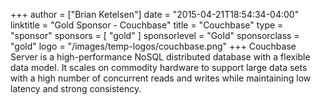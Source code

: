 +++
author = ["Brian Ketelsen"]
date = "2015-04-21T18:54:34-04:00"
linktitle = "Gold Sponsor - Couchbase"
title = "Couchbase"
type = "sponsor"
sponsors = [ "gold" ] 
sponsorlevel = "Gold"
sponsorclass = "gold"
logo = "/images/temp-logos/couchbase.png"
+++
Couchbase Server is a high-performance NoSQL distributed database with a flexible data model. It scales on commodity hardware to support large data sets with a high number of concurrent reads and writes while maintaining low latency and strong consistency.
